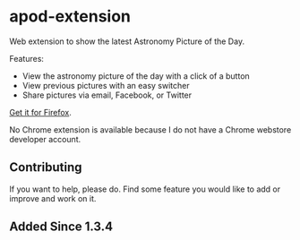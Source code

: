 # apod-extension
Web extension to show the latest Astronomy Picture of the Day.

Features:
- View the astronomy picture of the day with a click of a button
- View previous pictures with an easy switcher
- Share pictures via email, Facebook, or Twitter

[Get it for Firefox](https://addons.mozilla.org/en-US/firefox/addon/astronomy-picture/?src=userprofile). 

No Chrome extension is available because I do not have a Chrome webstore developer account.

## Contributing
If you want to help, please do. Find some feature you would like to add or improve and work on it. 

## Added Since 1.3.4